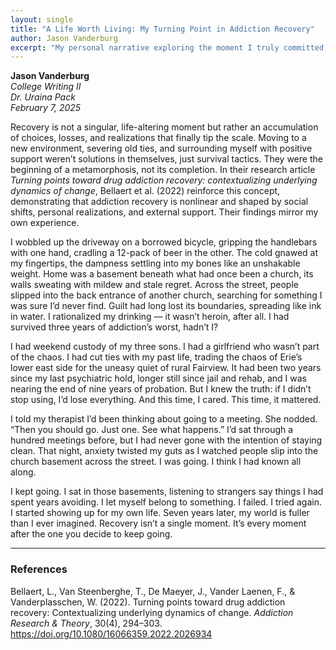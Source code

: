 ```yaml
---
layout: single
title: "A Life Worth Living: My Turning Point in Addiction Recovery"
author: Jason Vanderburg
excerpt: "My personal narrative exploring the moment I truly committed to recovery."
---
```


**Jason Vanderburg**  
*College Writing II*  
*Dr. Uraina Pack*  
*February 7, 2025*

Recovery is not a singular, life-altering moment but rather an accumulation of choices, losses, and realizations that finally tip the scale. Moving to a new environment, severing old ties, and surrounding myself with positive support weren’t solutions in themselves, just survival tactics. They were the beginning of a metamorphosis, not its completion. In their research article *Turning points toward drug addiction recovery: contextualizing underlying dynamics of change*, Bellaert et al. (2022) reinforce this concept, demonstrating that addiction recovery is nonlinear and shaped by social shifts, personal realizations, and external support. Their findings mirror my own experience.

I wobbled up the driveway on a borrowed bicycle, gripping the handlebars with one hand, cradling a 12-pack of beer in the other. The cold gnawed at my fingertips, the dampness settling into my bones like an unshakable weight. Home was a basement beneath what had once been a church, its walls sweating with mildew and stale regret. Across the street, people slipped into the back entrance of another church, searching for something I was sure I’d never find. Guilt had long lost its boundaries, spreading like ink in water. I rationalized my drinking — it wasn’t heroin, after all. I had survived three years of addiction’s worst, hadn’t I?

I had weekend custody of my three sons. I had a girlfriend who wasn’t part of the chaos. I had cut ties with my past life, trading the chaos of Erie’s lower east side for the uneasy quiet of rural Fairview. It had been two years since my last psychiatric hold, longer still since jail and rehab, and I was nearing the end of nine years of probation. But I knew the truth: if I didn’t stop using, I’d lose everything. And this time, I cared. This time, it mattered.

I told my therapist I’d been thinking about going to a meeting. She nodded. “Then you should go. Just one. See what happens.” I’d sat through a hundred meetings before, but I had never gone with the intention of staying clean. That night, anxiety twisted my guts as I watched people slip into the church basement across the street. I was going. I think I had known all along.

I kept going. I sat in those basements, listening to strangers say things I had spent years avoiding. I let myself belong to something. I failed. I tried again. I started showing up for my own life. Seven years later, my world is fuller than I ever imagined. Recovery isn’t a single moment. It’s every moment after the one you decide to keep going.

---

### References

Bellaert, L., Van Steenberghe, T., De Maeyer, J., Vander Laenen, F., & Vanderplasschen, W. (2022). Turning points toward drug addiction recovery: Contextualizing underlying dynamics of change. *Addiction Research & Theory*, 30(4), 294–303. https://doi.org/10.1080/16066359.2022.2026934